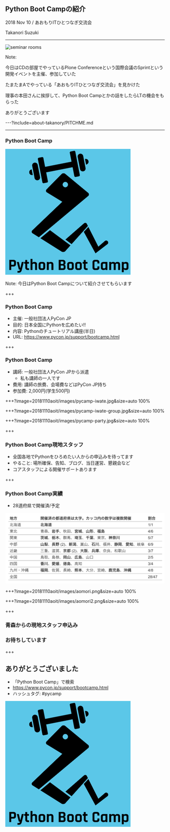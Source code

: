 ## Python Boot Campの紹介

2018 Nov 10 / あおもりITひとつなぎ交流会

Takanori Suzuki

---

![seminar rooms](20181110aoit/images/seminar-rooms.png)

Note:

今日はCDの部屋でやっているPlone Conferenceという国際会議のSprintという開発イベントを主催、参加していた

たまたまAでやっている「あおもりITひとつなぎ交流会」を見かけた

理事の本田さんに挨拶して、Python Boot Campとかの話をしたらLTの機会をもらった

ありがとうございます

---?include=about-takanory/PITCHME.md

---

### Python Boot Camp

![Python Boot Campロゴ](assets/images/python-boot-camp-logo.png)

Note:
今日はPython Boot Campについて紹介させてもらいます

+++

### Python Boot Camp

* 主催: 一般社団法人PyCon JP
* 目的: 日本全国にPythonを広めたい!!
* 内容: Pythonのチュートリアル講座(半日)
* URL: https://www.pycon.jp/support/bootcamp.html

+++

### Python Boot Camp

* 講師: 一般社団法人PyCon JPから派遣
  * 私も講師の一人です
* 費用: 講師の旅費、会場費などはPyCon JP持ち
* 参加費: 2,000円(学生500円)

+++?image=20181110aoit/images/pycamp-iwate.jpg&size=auto 100%

+++?image=20181110aoit/images/pycamp-iwate-group.jpg&size=auto 100%

+++?image=20181110aoit/images/pycamp-party.jpg&size=auto 100%

+++

### Python Boot Camp現地スタッフ

* 全国各地でPythonをひろめたい人からの申込みを待ってます
* やること: 場所確保、告知、ブログ、当日運営、懇親会など
* コアスタッフによる開催サポートあります

+++

### Python Boot Camp実績

* 28道府県で開催済/予定

![Pycamp開催済](20181110aoit/images/pycamp-venues.png)

+++?image=20181110aoit/images/aomori.png&size=auto 100%

+++?image=20181110aoit/images/aomori2.png&size=auto 100%

+++

### 青森からの現地スタッフ申込み
### お待ちしています

+++

## ありがとうございました

* 「Python Boot Camp」で検索
* https://www.pycon.jp/support/bootcamp.html
* ハッシュタグ: #pycamp

![Python Boot Campロゴ](assets/images/python-boot-camp-logo.png)